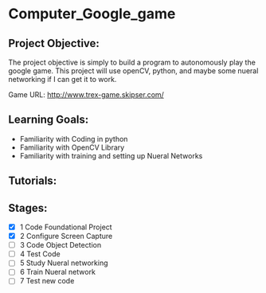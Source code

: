 # Computer_Google_game

## Project Objective: 

The project objective is simply to build a program to autonomously play the google game. This project will use openCV, python, and maybe some nueral networking if I can get it to work. 

Game URL: http://www.trex-game.skipser.com/

## Learning Goals:

* Familiarity with Coding in python
* Familiarity with OpenCV Library
* Familiarity with training and setting up Nueral Networks

## Tutorials:

## Stages:
- [X] 1 Code Foundational Project
- [X] 2 Configure Screen Capture
- [ ] 3 Code Object Detection
- [ ] 4 Test Code
- [ ] 5 Study Nueral networking
- [ ] 6 Train Nueral network
- [ ] 7 Test new code
